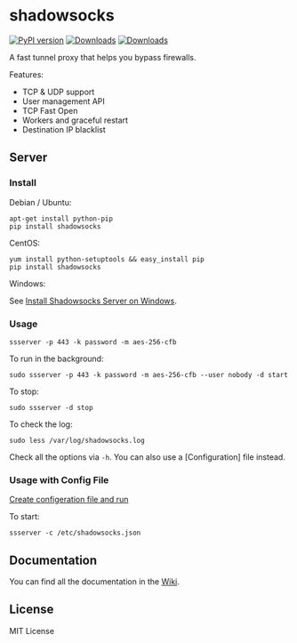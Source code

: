 shadowsocks
===========

 [![PyPI version](https://badge.fury.io/py/shadowsocks-pro.svg)](https://pypi.org/project/shadowsocks-pro/)
 [![Downloads](https://pepy.tech/badge/shadowsocks-pro/month)](https://pepy.tech/project/shadowsocks-pro)
 [![Downloads](https://static.pepy.tech/personalized-badge/shadowsocks-pro?period=total&units=international_system&left_color=green&right_color=blue&left_text=Total%20Downloads)](https://pepy.tech/project/shadowsocks-pro)

A fast tunnel proxy that helps you bypass firewalls.

Features:
- TCP & UDP support
- User management API
- TCP Fast Open
- Workers and graceful restart
- Destination IP blacklist

Server
------

### Install

Debian / Ubuntu:

    apt-get install python-pip
    pip install shadowsocks

CentOS:

    yum install python-setuptools && easy_install pip
    pip install shadowsocks

Windows:

See [Install Shadowsocks Server on Windows](https://github.com/shadowsocks/shadowsocks/wiki/Install-Shadowsocks-Server-on-Windows).

### Usage

    ssserver -p 443 -k password -m aes-256-cfb

To run in the background:

    sudo ssserver -p 443 -k password -m aes-256-cfb --user nobody -d start

To stop:

    sudo ssserver -d stop

To check the log:

    sudo less /var/log/shadowsocks.log

Check all the options via `-h`. You can also use a [Configuration] file
instead.

### Usage with Config File

[Create configeration file and run](https://github.com/shadowsocks/shadowsocks/wiki/Configuration-via-Config-File)

To start:

    ssserver -c /etc/shadowsocks.json


Documentation
-------------

You can find all the documentation in the [Wiki](https://github.com/shadowsocks/shadowsocks/wiki).

License
-------

MIT License
